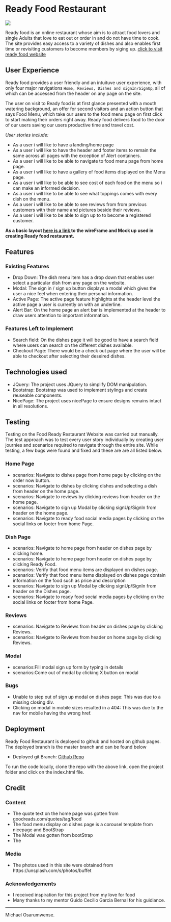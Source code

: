 # **Ready Food Restaurant** 
<img src="https://imgur.com/Vk3Mi9h.jpg" style="margin: 0;">

Ready food is an online restaurant whose aim is to attract food lovers and single Adults that love to eat out or order in and do not have time to cook. 
The site provides easy access to a variety of dishes and also enables first time or revisiting customers to become members by siging up.
<a href="https://michaelosarumwense.github.io/ReadyFoodRestaurant-M1/" target="_blank">click to visit ready food website</a>
## User Experience

Ready food provides a user friendly and an intuituve user experience, with only four major navigations `Home, Reviews, Dishes and signIn/SignUp`,
all of which can be accessed from the header on any page on the site.

The user on visit to Ready food is at first glance presented with a mouth watering background, an offer for second visitors and an action button
that says Food Menu, which take our users to the food menu page on first click to start making their orders right away. Ready food delivers food to the door
of our users saving our users productive time and travel cost.

*User stories include:*
<ul>
<li>As a user i will like to have a landing/home page</li>
<li>As a user i will like to have the header and footer items to remain the same across all pages with the exception of Alert containers.</li>
<li>As a user i will like to be able to navigate to food menu page from home page.</li>
<li>As a user i will like to have a gallery of food items displayed on the Menu page.</li>
<li>As a user i will like to be able to see cost of each food on the menu so i can make an informed decision.</li>
<li>As a user i will like to be able to see what toppings comes with every dish on the menu.</li>
<li>As a user i will like to be able to see reviews from from previous customers with their name and pictures beside their reviews.</li>
<li>As a user i will like to be able to sign up to to become a registered customer.</li>

</ul>

**As a basic layout <a href="wireFrame_mockUps/ReadyFood-WireFrame.pdf" target="_blank">here is a link </a> to the wireFrame and Mock up used in creating Ready food restaurant.**

## **Features**

### Existing Features
<ul>
<li>Drop Down: The dish menu item has a drop down that enables user select a particular dish from any page on the website.</li>
<li>Modal: The sign in / sign up button displays a modal which gives the user a nice feel when entering their personal information.</li>
<li>Active Page: The active page feature highlights at the header level the active page a user is currently on with an underline.</li>
<li>Alert Bar: On the home page an alert bar is implemented at the header to draw users attention to important information.</li>
</ul>

### Features Left to Implement
<ul>
<li>Search field: On the dishes page it will be good to have a search field where users can search on the different dishes available.</li>
<li>Checkout Page: There would be a check out page where the user will be able to checkout after selecting their deseired dishes.</li>
</ul>

## **Technologies used**
<ul>
<li>JQuery: The project uses JQuery to simplify DOM manipulation.</li>
<li>Bootstrap: Bootstrap was used to implement stylings and create reuseable components.</li>
<li>NicePage: The project uses nicePage to ensure designs remains intact in all resolutions.</li>
</ul>

## **Testing**
Testing on the Food Ready Restaurant Website was carried out manually. The test approach was to test every user story individually by creating 
user journies and scenarios required to navigate through the entire site. While testing, a few bugs were found and fixed and these are are all listed below.

### **Home Page**
<ul>
<li>scenarios: Navigate to dishes page from home page by clicking on the order now button.</li>
<li>scenarios: Navigate to dishes  by clicking dishes and selecting a dish from header on the home page.</li>
<li>scenarios: Navigate to reviews by clicking reviews from header on the home page.</li>
<li>scenarios: Navigate to sign up Modal by clicking signUp/SignIn from header on the home page.</li>
<li>scenarios: Navigate to ready food social media pages by clicking on the social links on footer from home Page.</li>
</ul>

### **Dish Page**
<ul>
<li>scenarios: Navigate to home page from header on dishes page by clicking home.</li>
<li>scenarios: Navigate to home page from header on dishes page by clicking Ready Food.</li>
<li>scenarios: Verify that food menu items are displayed on dishes page.</li>
<li>scenarios: Verify that food menu items displayed on dishes page contain information on the food such as price and description</li>
<li>scenarios: Navigate to sign up Modal by clicking signUp/SignIn from header on the Dishes page.</li>
<li>scenarios: Navigate to ready food social media pages by clicking on the social links on footer from home Page.</li>
</ul>

### **Reviews**
<ul>
<li>scenarios: Navigate to Reviews from header on dishes page by clicking Reviews.</li>
<li>scenarios: Navigate to Reviews from header on home page by clicking Reviews.</li>
</ul>

### **Modal**
<ul>
<li>scenarios:Fill modal sign up form by typing in details</li>
<li>scenarios:Come out of modal by clicking X button on modal</li>
</ul>

### **Bugs**
<ul>
<li>Unable to step out of sign up modal on dishes page: This was due to a missing closing div.</li>
<li>Clicking on modal in mobile sizes resulted in a 404: This was due to the nav for mobile having the wrong href.</li>
</ul>

## **Deployment**
Ready Food Restaurant is deployed to github and hosted on github pages. The deployed branch is the master branch and can be found below 
<ul>
<li>Deployed git Branch: <a href="https://github.com/MichaelOsarumwense/ReadyFoodRestaurant-M1.git">Github Repo</a> </li>
</ul>
To run the code locally, clone the repo with the above link, open the project folder and click on the index.html file.

## **Credit**
### **Content**
<ul>
<li>The quote text on the home page was gotten from goodreads.com/quotes/tag/food</li>
<li>The food menu display on dishes page is a corousel template from nicepage and BootStrap</li>
<li>The Modal was gotten from bootStrap</li>
<li>The </li>
</ul>

### **Media**
<ul>
<li>The photos used in this site were obtained from https://unsplash.com/s/photos/buffet</li>
</ul>

### **Acknowledgements**
<ul>
<li>I received inspiration for this project from my love for food</li>
<li>Many thanks to my mentor Guido Cecilio Garcia Bernal for his guidiance.</li>
</ul>

--------

Michael Osarumwense.
